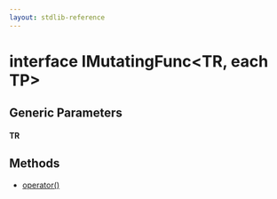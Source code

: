 ```yaml
---
layout: stdlib-reference
---
```


# interface IMutatingFunc\<TR, each TP\>

## Generic Parameters

#### TR

## Methods

* [operator\(\)](/stdlib-reference/interfaces/IMutatingFunc/operatorx28x29)

